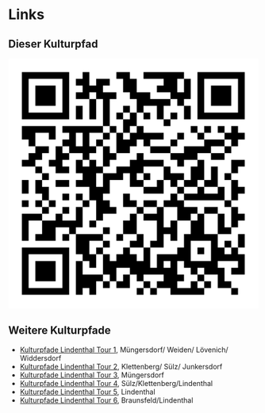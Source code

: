 Links
=====

Dieser Kulturpfad
-----------------

![QR-Code](images/05315000-b03-t03.png)

Weitere Kulturpfade
-------------------

* <a href="index.html?id=05315000-b03-t01&lng=de" target="_self">Kulturpfade Lindenthal Tour 1</a>, Müngersdorf/ Weiden/ Lövenich/ Widdersdorf
* <a href="index.html?id=05315000-b03-t02&lng=de" target="_self">Kulturpfade Lindenthal Tour 2</a>, Klettenberg/ Sülz/ Junkersdorf
* <a href="index.html?id=05315000-b03-t03&lng=de" target="_self">Kulturpfade Lindenthal Tour 3</a>, Müngersdorf
* <a href="index.html?id=05315000-b03-t04&lng=de" target="_self">Kulturpfade Lindenthal Tour 4</a>, Sülz/Klettenberg/Lindenthal
* <a href="index.html?id=05315000-b03-t05&lng=de" target="_self">Kulturpfade Lindenthal Tour 5</a>, Lindenthal
* <a href="index.html?id=05315000-b03-t06&lng=de" target="_self">Kulturpfade Lindenthal Tour 6</a>, Braunsfeld/Lindenthal
